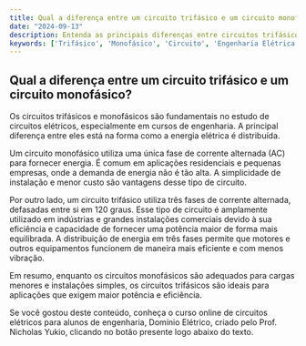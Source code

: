 ```yaml
---
title: Qual a diferença entre um circuito trifásico e um circuito monofásico?
date: "2024-09-13"
description: Entenda as principais diferenças entre circuitos trifásicos e monofásicos no contexto de engenharia elétrica.
keywords: ['Trifásico', 'Monofásico', 'Circuito', 'Engenharia Elétrica']
---
```


## Qual a diferença entre um circuito trifásico e um circuito monofásico?

Os circuitos trifásicos e monofásicos são fundamentais no estudo de circuitos elétricos, especialmente em cursos de engenharia. A principal diferença entre eles está na forma como a energia elétrica é distribuída.

Um circuito monofásico utiliza uma única fase de corrente alternada (AC) para fornecer energia. É comum em aplicações residenciais e pequenas empresas, onde a demanda de energia não é tão alta. A simplicidade de instalação e menor custo são vantagens desse tipo de circuito.

Por outro lado, um circuito trifásico utiliza três fases de corrente alternada, defasadas entre si em 120 graus. Esse tipo de circuito é amplamente utilizado em indústrias e grandes instalações comerciais devido à sua eficiência e capacidade de fornecer uma potência maior de forma mais equilibrada. A distribuição de energia em três fases permite que motores e outros equipamentos funcionem de maneira mais eficiente e com menos vibração.

Em resumo, enquanto os circuitos monofásicos são adequados para cargas menores e instalações simples, os circuitos trifásicos são ideais para aplicações que exigem maior potência e eficiência.

Se você gostou deste conteúdo, conheça o curso online de circuitos elétricos para alunos de engenharia, Domínio Elétrico, criado pelo Prof. Nicholas Yukio, clicando no botão presente logo abaixo do texto.
